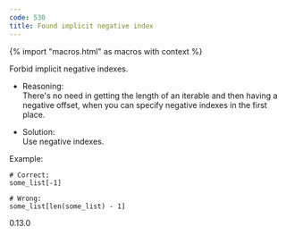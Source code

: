 ```yaml
---
code: 530
title: Found implicit negative index
---
```


{% import "macros.html" as macros with context %}

Forbid implicit negative indexes.

  - Reasoning:  
    There's no need in getting the length of an iterable and then having
    a negative offset, when you can specify negative indexes in the
    first place.

  - Solution:  
    Use negative indexes.

Example:

    # Correct:
    some_list[-1]
    
    # Wrong:
    some_list[len(some_list) - 1]

<div class="versionadded">

0.13.0

</div>